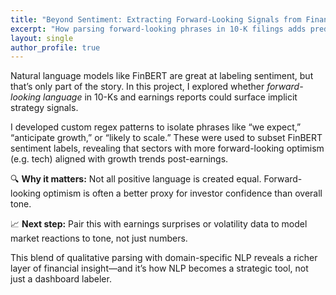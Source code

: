 ```yaml
---
title: "Beyond Sentiment: Extracting Forward-Looking Signals from Financial Text"
excerpt: "How parsing forward-looking phrases in 10-K filings adds predictive power to FinBERT sentiment pipelines."
layout: single
author_profile: true
---
```



Natural language models like FinBERT are great at labeling sentiment, but that’s only part of the story. In this project, I explored whether *forward-looking language* in 10-Ks and earnings reports could surface implicit strategy signals.

I developed custom regex patterns to isolate phrases like “we expect,” “anticipate growth,” or “likely to scale.” These were used to subset FinBERT sentiment labels, revealing that sectors with more forward-looking optimism (e.g. tech) aligned with growth trends post-earnings.

🔍 **Why it matters:** Not all positive language is created equal. Forward-looking optimism is often a better proxy for investor confidence than overall tone.

📈 **Next step:** Pair this with earnings surprises or volatility data to model market reactions to tone, not just numbers.

This blend of qualitative parsing with domain-specific NLP reveals a richer layer of financial insight—and it’s how NLP becomes a strategic tool, not just a dashboard labeler.
        
